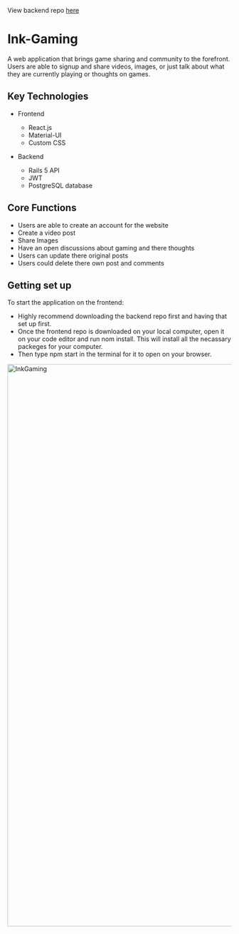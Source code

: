 View backend repo [here](https://github.com/majormatt28/Ink-Gaming-backend)

# Ink-Gaming

A web application that brings game sharing and community to the forefront. Users are able to signup and share videos, images, or just talk about what they are currently playing or thoughts on games.

## Key Technologies

* Frontend
  * React.js
  * Material-UI
  * Custom CSS
  
* Backend
  * Rails 5 API
  * JWT
  * PostgreSQL database

## Core Functions

* Users are able to create an account for the website
* Create a video post
* Share Images
* Have an open discussions about gaming and there thoughts
* Users can update there original posts
* Users could delete there own post and comments 

## Getting set up

To start the application on the frontend:
* Highly recommend downloading the backend repo first and having that set up first.
* Once the frontend repo is downloaded on your local computer, open it on your code editor and run nom install. This will install all the necassary packeges for your computer.
* Then type npm start in the terminal for it to open on your browser.

<img width="1261" alt="InkGaming" src="https://user-images.githubusercontent.com/58439248/124307114-57ef9200-db35-11eb-8685-3e9f0731c667.png">



